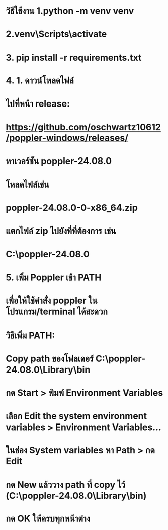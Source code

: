# วิธีใช้งาน 1.python -m venv venv 
# 2.venv\Scripts\activate
# 3. pip install -r requirements.txt
# 4. 1. ดาวน์โหลดไฟล์
# ไปที่หน้า release:
# https://github.com/oschwartz10612/poppler-windows/releases/

# หาเวอร์ชัน poppler-24.08.0

# โหลดไฟล์เช่น
# poppler-24.08.0-0-x86_64.zip

# แตกไฟล์ zip ไปยังที่ที่ต้องการ เช่น
# C:\poppler-24.08.0
# 5. เพิ่ม Poppler เข้า PATH
# เพื่อให้ใช้คำสั่ง poppler ในโปรแกรม/terminal ได้สะดวก

# วิธีเพิ่ม PATH:

# Copy path ของโฟลเดอร์ C:\poppler-24.08.0\Library\bin

# กด Start > พิมพ์ Environment Variables

# เลือก Edit the system environment variables > Environment Variables…

# ในช่อง System variables หา Path > กด Edit

# กด New แล้ววาง path ที่ copy ไว้ (C:\poppler-24.08.0\Library\bin)

# กด OK ให้ครบทุกหน้าต่าง
